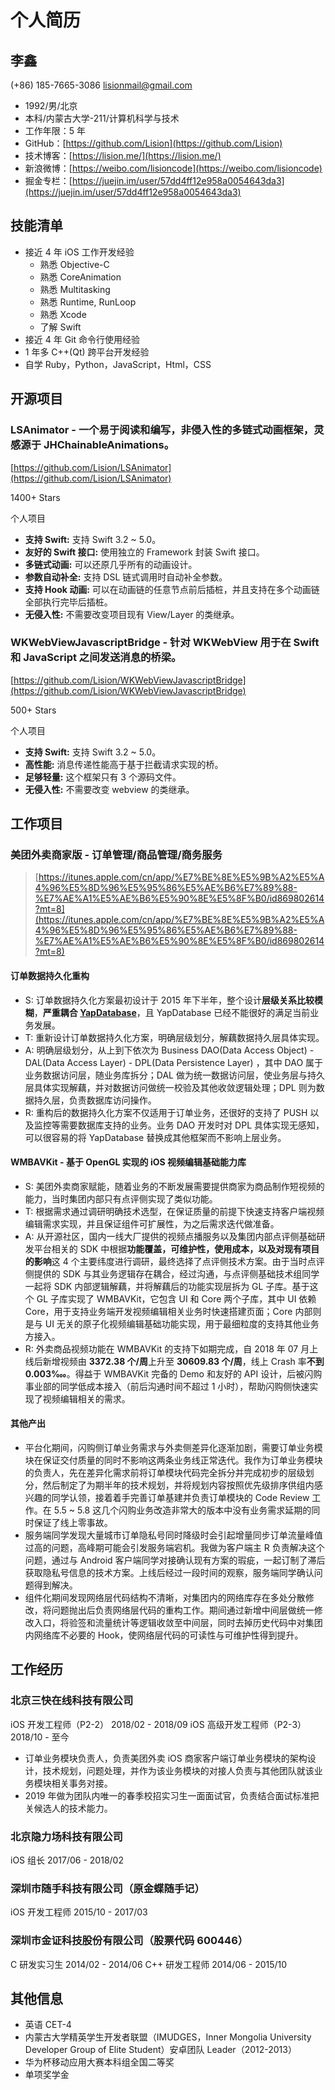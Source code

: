 # 个人简历

## 李鑫

(+86) 185-7665-3086  lisionmail@gmail.com

- 1992/男/北京
- 本科/内蒙古大学-211/计算机科学与技术
- 工作年限：5 年
- GitHub：[https://github.com/Lision](https://github.com/Lision)
- 技术博客：[https://lision.me/](https://lision.me/)
- 新浪微博：[https://weibo.com/lisioncode](https://weibo.com/lisioncode)
- 掘金专栏：[https://juejin.im/user/57dd4ff12e958a0054643da3](https://juejin.im/user/57dd4ff12e958a0054643da3)

## 技能清单

- 接近 4 年 iOS 工作开发经验
	- 熟悉 Objective-C
	- 熟悉 CoreAnimation
	- 熟悉 Multitasking
	- 熟悉 Runtime, RunLoop
	- 熟悉 Xcode
	- 了解 Swift
- 接近 4 年 Git 命令行使用经验
- 1 年多 C++(Qt) 跨平台开发经验
- 自学 Ruby，Python，JavaScript，Html，CSS

## 开源项目

### LSAnimator - 一个易于阅读和编写，非侵入性的多链式动画框架，灵感源于 JHChainableAnimations。

[https://github.com/Lision/LSAnimator](https://github.com/Lision/LSAnimator)

1400+ Stars

个人项目

- **支持 Swift:** 支持 Swift 3.2 ~ 5.0。
- **友好的 Swift 接口:** 使用独立的 Framework 封装 Swift 接口。
- **多链式动画:** 可以还原几乎所有的动画设计。
- **参数自动补全:** 支持 DSL 链式调用时自动补全参数。
- **支持 Hook 动画:** 可以在动画链的任意节点前后插桩，并且支持在多个动画链全部执行完毕后插桩。
- **无侵入性:** 不需要改变项目现有 View/Layer 的类继承。

### WKWebViewJavascriptBridge - 针对 WKWebView 用于在 Swift 和 JavaScript 之间发送消息的桥梁。

[https://github.com/Lision/WKWebViewJavascriptBridge](https://github.com/Lision/WKWebViewJavascriptBridge)

500+ Stars

个人项目

- **支持 Swift:** 支持 Swift 3.2 ~ 5.0。
- **高性能:** 消息传递性能高于基于拦截请求实现的桥。
- **足够轻量:** 这个框架只有 3 个源码文件。
- **无侵入性:** 不需要改变 webview 的类继承。

## 工作项目

### 美团外卖商家版 - 订单管理/商品管理/商务服务

> [https://itunes.apple.com/cn/app/%E7%BE%8E%E5%9B%A2%E5%A4%96%E5%8D%96%E5%95%86%E5%AE%B6%E7%89%88-%E7%AE%A1%E5%AE%B6%E5%90%8E%E5%8F%B0/id869802614?mt=8](https://itunes.apple.com/cn/app/%E7%BE%8E%E5%9B%A2%E5%A4%96%E5%8D%96%E5%95%86%E5%AE%B6%E7%89%88-%E7%AE%A1%E5%AE%B6%E5%90%8E%E5%8F%B0/id869802614?mt=8)

#### 订单数据持久化重构

- S: 订单数据持久化方案最初设计于 2015 年下半年，整个设计**层级关系比较模糊**，**严重耦合 [YapDatabase](https://github.com/yapstudios/YapDatabase)**，且 YapDatabase 已经不能很好的满足当前业务发展。
- T: 重新设计订单数据持久化方案，明确层级划分，解藕数据持久层具体实现。
- A: 明确层级划分，从上到下依次为 Business DAO(Data Access Object) - DAL(Data Access Layer) - DPL(Data Persistence Layer) ，其中 DAO 属于业务数据访问层，随业务库拆分；DAL 做为统一数据访问层，使业务层与持久层具体实现解藕，并对数据访问做统一校验及其他收敛逻辑处理；DPL 则为数据持久层，负责数据库访问操作。
- R: 重构后的数据持久化方案不仅适用于订单业务，还很好的支持了 PUSH 以及监控等需要数据库支持的业务。业务 DAO 开发时对 DPL 具体实现无感知，可以很容易的将 YapDatabase 替换成其他框架而不影响上层业务。

#### WMBAVKit - 基于 OpenGL 实现的 iOS 视频编辑基础能力库

- S: 美团外卖商家赋能，随着业务的不断发展需要提供商家为商品制作短视频的能力，当时集团内部只有点评侧实现了类似功能。
- T: 根据需求通过调研明确技术选型，在保证质量的前提下快速支持客户端视频编辑需求实现，并且保证组件可扩展性，为之后需求迭代做准备。
- A: 从开源社区，国内一线大厂提供的视频点播服务以及集团内部点评侧基础研发平台相关的 SDK 中根据**功能覆盖，可维护性，使用成本，以及对现有项目的影响**这 4 个主要纬度进行调研，最终选择了点评侧技术方案。由于当时点评侧提供的 SDK 与其业务逻辑存在耦合，经过沟通，与点评侧基础技术组同学一起将 SDK 内部逻辑解藕，并将解藕后的功能实现层拆为 GL 子库。基于这个 GL 子库实现了 WMBAVKit，它包含 UI 和 Core 两个子库，其中 UI 依赖 Core，用于支持业务端开发视频编辑相关业务时快速搭建页面；Core 内部则是与 UI 无关的原子化视频编辑基础功能实现，用于最细粒度的支持其他业务方接入。
- R: 外卖商品视频功能在 WMBAVKit 的支持下如期完成，自 2018 年 07 月上线后新增视频由 **3372.38 个/周**上升至 **30609.83 个/周**，线上 Crash 率**不到 0.003‱**。得益于 WMBAVKit 完备的 Demo 和友好的 API 设计，后被闪购事业部的同学低成本接入（前后沟通时间不超过 1 小时），帮助闪购侧快速实现了视频编辑相关的需求。

#### 其他产出

- 平台化期间，闪购侧订单业务需求与外卖侧差异化逐渐加剧，需要订单业务模块在保证交付质量的同时不影响这两条业务线正常迭代。我作为订单业务模块的负责人，先在差异化需求前将订单模块代码完全拆分并完成初步的层级划分，然后制定了为期半年的技术规划，并将规划内容按照优先级排序供组内感兴趣的同学认领，接着着手完善订单基建并负责订单模块的 Code Review 工作。在 5.5 ~ 5.8 这几个闪购业务改造非常大的版本中没有业务需求延期的同时保证了线上零事故。
- 服务端同学发现大量城市订单隐私号同时降级时会引起增量同步订单流量峰值过高的问题，高峰期可能会引发服务端宕机。我做为客户端主 R 负责解决这个问题，通过与 Android 客户端同学对接确认现有方案的瑕疵，一起订制了滞后获取隐私号信息的技术方案。上线后经过一段时间的观察，服务端同学确认问题得到解决。
- 组件化期间发现网络层代码结构不清晰，对集团内的网络库存在多处分散修改，将问题抛出后负责网络层代码的重构工作。期间通过新增中间层做统一修改入口，将验签和流量统计等逻辑收敛至中间层，同时去掉历史代码中对集团内网络库不必要的 Hook，使网络层代码的可读性与可维护性得到提升。

## 工作经历

### 北京三快在线科技有限公司

iOS 开发工程师（P2-2） 2018/02 - 2018/09
iOS 高级开发工程师（P2-3） 2018/10 - 至今

- 订单业务模块负责人，负责美团外卖 iOS 商家客户端订单业务模块的架构设计，技术规划，问题处理，并作为该业务模块的对接人负责与其他团队就该业务模块相关事务对接。
- 2019 年做为团队内唯一的春季校招实习生一面面试官，负责结合面试标准把关候选人的技术能力。

### 北京隐力场科技有限公司

iOS 组长 2017/06 - 2018/02

### 深圳市随手科技有限公司（原金蝶随手记）

iOS 开发工程师 2015/10 - 2017/03

### 深圳市金证科技股份有限公司（股票代码 600446）

C 研发实习生 2014/02 - 2014/06
C++ 研发工程师 2014/06 - 2015/10

## 其他信息

- 英语 CET-4
- 内蒙古大学精英学生开发者联盟（IMUDGES，Inner Mongolia University Developer Group of Elite Student）安卓团队 Leader（2012-2013）
- 华为杯移动应用大赛本科组全国二等奖
- 单项奖学金
